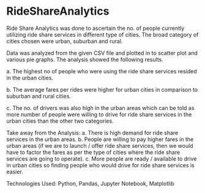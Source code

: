 # RideShareAnalytics




Ride Share Analytics was done to ascertain the no. of people currently utilizing ride share services in different type of cities. The broad category of cities chosen were urban, suburban and rural. 

Data was analyzed from the given CSV file and plotted in to scatter plot and various pie graphs. 
The analysis showed the following results. 

a.	The highest no of people who were using the ride share services resided in the urban cities. 

b.	The average fares per rides were higher for urban cities in comparison to suburban and rural cities. 

c.	The no. of drivers was also high in the urban areas which can be told as more number of people were willing to drive for ride share services in the urban cities than the other two categories. 

Take away from the Analysis:
a.	There is high demand for ride share services in the urban areas. 
b.	People are willing to pay higher fares in the urban areas (if we are to launch / offer ride share services, then we would have to factor the fares as per the type of cities where the ride share services are going to operate). 
c.	More people are ready / available to drive in urban cities so finding people who would drive for ride share services is easier. 
   

Technologies Used: Python, Pandas, Jupyter Notebook, Matplotlib
